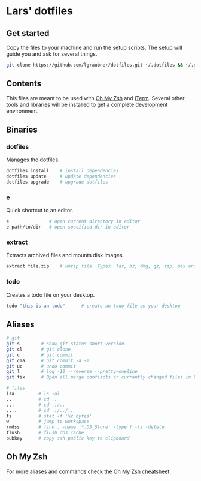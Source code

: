 # Lars' dotfiles

## Get started

Copy the files to your machine and run the setup scripts. The setup will guide you and ask for several things.

```bash
git clone https://github.com/lgraubner/dotfiles.git ~/.dotfiles && ~/.dotfiles/setup
```

## Contents

This files are meant to be used with [Oh My Zsh](http://ohmyz.sh/) and [iTerm](https://www.iterm2.com/). Several other tools and libraries will be installed to get a complete development environment.

## Binaries

### dotfiles

Manages the dotfiles.

```bash
dotfiles install    # install dependencies
dotfiles update     # update dependencies
dotfiles upgrade    # upgrade dotfiles
```

### e

Quick shortcut to an editor.

```bash
e               # open current directory in editor
e path/to/dir   # open specified dir in editor
```

### extract

Extracts archived files and mounts disk images.

```bash
extract file.zip    # unzip file. Types: tar, bz, dmg, gz, zip, pax and more
```

### todo

Creates a todo file on your desktop.

```bash
todo "this is an todo"      # create an todo file on your desktop
```

## Aliases

```bash
# git
git s        # show git status short version
git cl       # git clone
git c        # git commit
git cma      # git commit -a -m
git uc       # undo commit
git l        # log -10 --reverse --pretty=oneline
git fix      # Open all merge conflicts or currently changed files in Editor

# files
lsa         # ls -al
..          # cd ..
...         # cd ../..
....        # cd ../../..
fs          # stat -f '%z bytes'
w           # jump to workspace
rmdss       # find . -name '*.DS_Store' -type f -ls -delete
flush       # flush dns cache
pubkey      # copy ssh public key to clipboard
```

## Oh My Zsh

For more aliases and commands check the [Oh My Zsh cheatsheet](https://github.com/robbyrussell/oh-my-zsh/wiki/Cheatsheet).
